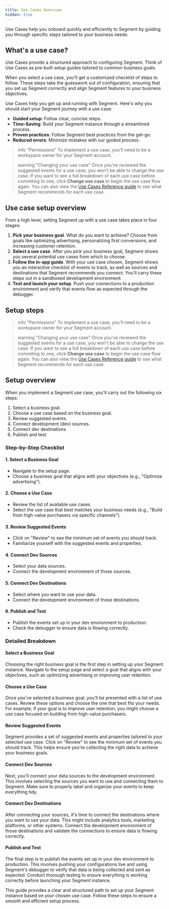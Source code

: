 ```yaml
---
title: Use Cases Overview
hidden: true
---
```


Use Cases help you onboard quickly and efficiently to Segment by guiding you through specific steps tailored to your business needs.

## What's a use case?

Use Cases provide a structured approach to configuring Segment. Think of Use Cases as pre-built setup guides tailored to common business goals. 

When you select a use case, you'll get a customized checklist of steps to follow. These steps take the guesswork out of configuration, ensuring that you set up Segment correctly and align Segment features to your business objectives.

Use Cases help you get up and running with Segment. Here's why you should start your Segment journey with a use case:

- **Guided setup**: Follow clear, concise steps.
- **Time-Saving**: Build your Segment instance through a streamlined process.
- **Proven practices**: Follow Segment best practices from the get-go.
- **Reduced errors**: Minimize mistakes with our guided process.

> info "Permissions"
> To implement a use case, you'll need to be a workspace owner for your Segment account.

> warning "Changing your use case"
> Once you've reviewed the suggested events for a use case, you won't be able to change the use case. If you want to see a full breakdown of each use case before commiting to one, click **Change use case** to begin the use case flow again. You can also view the [Use Cases Reference guide](/docs/getting-started/use-cases/reference/) to see what Segment recommends for each use case.

## Use case setup overview

From a high level, setting Segment up with a use case takes place in four stages:

1. **Pick your business goal**. What do you want to achieve?  Choose from goals like optimizing advertising, personalizing first conversions, and increasing customer retention.
2. **Select a use case**. After you pick your business goal, Segment shows you several potential use cases from which to choose. 
3. **Follow the in-app guide**. With your use case chosen, Segment shows you an interactive checklist of events to track, as well as sources and destinations that Segment recommends you connect. You'll carry these steps out in a sandboxed development environment.
4. **Test and launch your setup**. Push your connections to a production environment and verify that events flow as expected through the debugger.

## Setup steps



> info "Permissions"
> To implement a use case, you'll need to be a workspace owner for your Segment account.

> warning "Changing your use case"
> Once you've reviewed the suggested events for a use case, you won't be able to change the use case. If you want to see a full breakdown of each use case before commiting to one, click **Change use case** to begin the use case flow again. You can also view the [Use Cases Reference guide](/docs/getting-started/use-cases/reference/) to see what Segment recommends for each use case.

<!-- Something about not having to choose a use case, plus that you need to be a workspace owner; also something about changing your use case any time -->
<!-- something about not being able to change) use case-->

## Setup overview

When you implement a Segment use case, you'll carry out the following six steps:

1. Select a business goal.
2. Choose a use case based on the business goal.
3. Review suggested events.
4. Connect development (dev) sources.
5. Connect dev destinations
6. Publish and test.

### Step-by-Step Checklist

#### 1. Select a Business Goal
- Navigate to the setup page.
- Choose a business goal that aligns with your objectives (e.g., "Optimize advertising").

#### 2. Choose a Use Case
- Review the list of available use cases.
- Select the use case that best matches your business needs (e.g., "Build from high-value purchasers via specific channels").

#### 3. Review Suggested Events
- Click on "Review" to see the minimum set of events you should track.
- Familiarize yourself with the suggested events and properties.

#### 4. Connect Dev Sources
- Select your data sources.
- Connect the development environment of those sources.

#### 5. Connect Dev Destinations
- Select where you want to use your data.
- Connect the development environment of those destinations.

#### 6. Publish and Test
- Publish the events set up in your dev environment to production.
- Check the debugger to ensure data is flowing correctly.

### Detailed Breakdown

#### Select a Business Goal
Choosing the right business goal is the first step in setting up your Segment instance. Navigate to the setup page and select a goal that aligns with your objectives, such as optimizing advertising or improving user retention.

#### Choose a Use Case
Once you've selected a business goal, you'll be presented with a list of use cases. Review these options and choose the one that best fits your needs. For example, if your goal is to improve user retention, you might choose a use case focused on building from high-value purchasers.

#### Review Suggested Events
Segment provides a set of suggested events and properties tailored to your selected use case. Click on "Review" to see the minimum set of events you should track. This helps ensure you're collecting the right data to achieve your business goals.

#### Connect Dev Sources
Next, you'll connect your data sources to the development environment. This involves selecting the sources you want to use and connecting them to Segment. Make sure to properly label and organize your events to keep everything tidy.

#### Connect Dev Destinations
After connecting your sources, it's time to connect the destinations where you want to use your data. This might include analytics tools, marketing platforms, or other systems. Connect the development environment of those destinations and validate the connections to ensure data is flowing correctly.

#### Publish and Test
The final step is to publish the events set up in your dev environment to production. This involves pushing your configurations live and using Segment's debugger to verify that data is being collected and sent as expected. Conduct thorough testing to ensure everything is working correctly before launching your Segment instance.

This guide provides a clear and structured path to set up your Segment instance based on your chosen use case. Follow these steps to ensure a smooth and efficient setup process.


<!-- What's next, engage/unify demos>